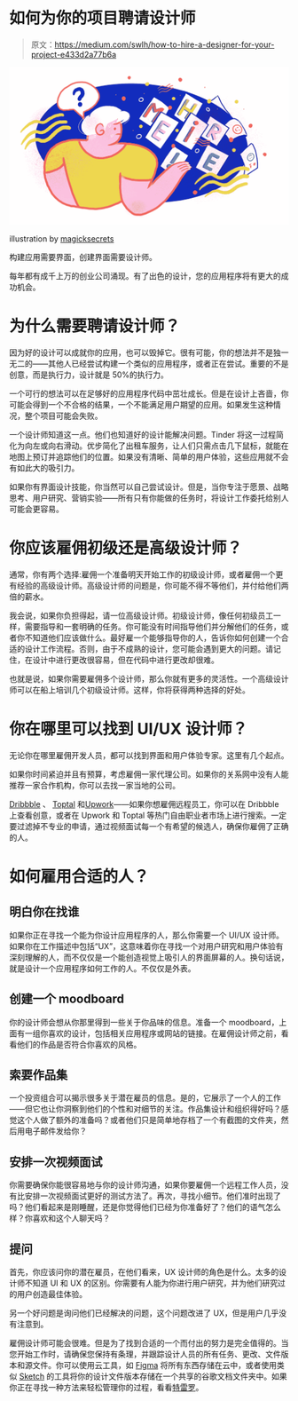 # 如何为你的项目聘请设计师

> 原文：<https://medium.com/swlh/how-to-hire-a-designer-for-your-project-e433d2a77b6a>

![](img/12a55ad7e8f4f57860096144b0c07b52.png)

illustration by [magicksecrets](https://www.behance.net/magicsecret)

构建应用需要界面，创建界面需要设计师。

每年都有成千上万的创业公司涌现。有了出色的设计，您的应用程序将有更大的成功机会。

# **为什么需要聘请设计师？**

因为好的设计可以成就你的应用，也可以毁掉它。很有可能，你的想法并不是独一无二的——其他人已经尝试构建一个类似的应用程序，或者正在尝试。重要的不是创意，而是执行力，设计就是 50%的执行力。

一个可行的想法可以在足够好的应用程序代码中茁壮成长。但是在设计上吝啬，你可能会得到一个不合格的结果，一个不能满足用户期望的应用。如果发生这种情况，整个项目可能会失败。

一个设计师知道这一点。他们也知道好的设计能解决问题。Tinder 将这一过程简化为向左或向右滑动。优步简化了出租车服务，让人们只需点击几下鼠标，就能在地图上预订并追踪他们的位置。如果没有清晰、简单的用户体验，这些应用就不会有如此大的吸引力。

如果你有界面设计技能，你当然可以自己尝试设计。但是，当你专注于愿景、战略思考、用户研究、营销实验——所有只有你能做的任务时，将设计工作委托给别人可能会更容易。

# **你应该雇佣初级还是高级设计师？**

通常，你有两个选择:雇佣一个准备明天开始工作的初级设计师，或者雇佣一个更有经验的高级设计师。高级设计师的问题是，你可能不得不等他们，并付给他们两倍的薪水。

我会说，如果你负担得起，请一位高级设计师。初级设计师，像任何初级员工一样，需要指导和一套明确的任务。你可能没有时间指导他们并分解他们的任务，或者你不知道他们应该做什么。最好雇一个能够指导你的人，告诉你如何创建一个合适的设计工作流程。否则，由于不成熟的设计，您可能会遇到更大的问题。请记住，在设计中进行更改很容易，但在代码中进行更改却很难。

也就是说，如果你需要雇佣多个设计师，那么你就有更多的灵活性。一个高级设计师可以在船上培训几个初级设计师。这样，你将获得两种选择的好处。

# **你在哪里可以找到 UI/UX 设计师？**

无论你在哪里雇佣开发人员，都可以找到界面和用户体验专家。这里有几个起点。

如果你时间紧迫并且有预算，考虑雇佣一家代理公司。如果你的关系网中没有人能推荐一家合作机构，你可以去找一家当地的公司。

[Dribbble](https://dribbble.com) 、 [Toptal](https://toptal.com) 和[Upwork](https://upwork.com)——如果你想雇佣远程员工，你可以在 Dribbble 上查看创意，或者在 Upwork 和 Toptal 等热门自由职业者市场上进行搜索。一定要过滤掉不专业的申请，通过视频面试每一个有希望的候选人，确保你雇佣了正确的人。

# 如何雇用合适的人？

## 明白你在找谁

如果你正在寻找一个能为你设计应用程序的人，那么你需要一个 UI/UX 设计师。如果你在工作描述中包括“UX”，这意味着你在寻找一个对用户研究和用户体验有深刻理解的人，而不仅仅是一个能创造视觉上吸引人的界面屏幕的人。换句话说，就是设计一个应用程序如何工作的人。不仅仅是外表。

## 创建一个 moodboard

你的设计师会想从你那里得到一些关于你品味的信息。准备一个 moodboard，上面有一组你喜欢的设计，包括相关应用程序或网站的链接。在雇佣设计师之前，看看他们的作品是否符合你喜欢的风格。

## 索要作品集

一个投资组合可以揭示很多关于潜在雇员的信息。是的，它展示了一个人的工作——但它也让你洞察到他们的个性和对细节的关注。作品集设计和组织得好吗？感觉这个人做了额外的准备吗？或者他们只是简单地存档了一个有截图的文件夹，然后用电子邮件发给你？

## 安排一次视频面试

你需要确保你能很容易地与你的设计师沟通，如果你要雇佣一个远程工作人员，没有比安排一次视频面试更好的测试方法了。再次，寻找小细节。他们准时出现了吗？他们看起来是刚睡醒，还是你觉得他们已经为你准备好了？他们的语气怎么样？你喜欢和这个人聊天吗？

## 提问

首先，你应该问你的潜在雇员，在他们看来，UX 设计师的角色是什么。太多的设计师不知道 UI 和 UX 的区别。你需要有人能为你进行用户研究，并为他们研究过的用户创造最佳体验。

另一个好问题是询问他们已经解决的问题，这个问题改进了 UX，但是用户几乎没有注意到。

雇佣设计师可能会很难。但是为了找到合适的一个而付出的努力是完全值得的。当您开始工作时，请确保您保持有条理，并跟踪设计人员的所有任务、更改、文件版本和源文件。你可以使用云工具，如 [Figma](https://figma.com) 将所有东西存储在云中，或者使用类似 [Sketch](https://sketchapp.com) 的工具将你的设计文件版本存储在一个共享的谷歌文档文件夹中。如果你正在寻找一种方法来轻松管理你的过程，看看[特雷罗](https://trello.com/en)。